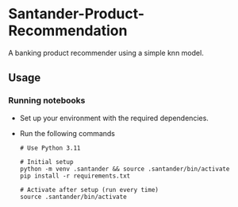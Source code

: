 # Santander-Product-Recommendation

A banking product recommender using a simple knn model.

## Usage

### Running notebooks

 - Set up your environment with the required dependencies.
 - Run the following commands

    ```shell
    # Use Python 3.11

    # Initial setup
    python -m venv .santander && source .santander/bin/activate
    pip install -r requirements.txt

    # Activate after setup (run every time)
    source .santander/bin/activate
    ```


